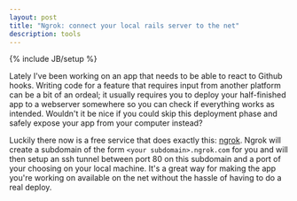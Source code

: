 ```yaml
---
layout: post
title: "Ngrok: connect your local rails server to the net"
description: tools
---
```

{% include JB/setup %}

Lately I've been working on an app that needs to be able to react to Github hooks. Writing code for a feature that requires input from another platform can be a bit of an ordeal; it usually requires you to deploy your half-finished app to a webserver somewhere so you can check if everything works as intended. Wouldn't it be nice if you could skip this deployment phase and safely expose your app from your computer instead?

Luckily there now is a free service that does exactly this: [ngrok](https://ngrok.com/). Ngrok will create a subdomain of the form `<your subdomain>.ngrok.com` for you and will then setup an ssh tunnel between port 80 on this subdomain and a port of your choosing on your local machine. It's a great way for making the app you're working on available on the net without the hassle of having to do a real deploy.
